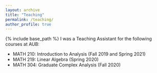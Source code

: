 ```yaml
---
layout: archive
title: "Teaching"
permalink: /teaching/
author_profile: true
---
```


{% include base_path %}
I was a Teaching Assistant for the following courses at AUB:
 * MATH 210: Introduction to Analysis (Fall 2019 and Spring 2021)
 * MATH 219: Linear Algebra (Spring 2020)
 * MATH 304: Graduate Complex Analysis (Fall 2020)